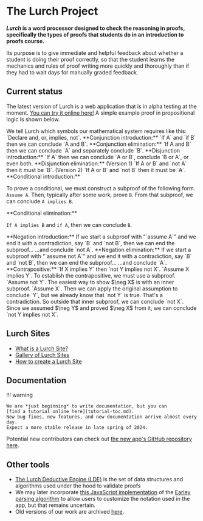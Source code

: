 
# The Lurch Project

***Lurch* is a word processor designed to check the reasoning in proofs,
specifically the types of proofs that students do in an introduction to proofs
course.**

Its purpose is to give immediate and helpful feedback about whether a student is
doing their proof correctly, so that the student learns the mechanics and rules
of proof writing more quickly and thoroughly than if they had to wait days for
manually graded feedback.

## Current status

The latest version of Lurch is a web application that is in alpha testing at the
moment.  [You can try it online here!](http://lurchmath.github.io/lurchmath)
A simple example proof in propositional logic is shown below.

<div class='lurch-embed' width='100%' height='500px' validate='true'>

<div class='header'>
We tell Lurch which symbols our mathematical system requires like this:
`Declare and, or, implies, not`.

<rule>
**Conjunction introduction:**
`If A` and `if B` then we can conclude `A and B`.
</rule>

<rule>
**Conjunction elimination:**
`If A and B` then we can conclude `A` and separately conclude `B`.
</rule>

<rule>
**Disjunction introduction:**
`If A` then we can conclude `A or B`, conclude `B or A`, or even both.
</rule>

<rule>
**Disjunction elimination:**

<subproof>
(Version 1)  `If A or B` and `not A` then it must be `B`.
</subproof>
<subproof>
(Version 2)  `If A or B` and `not B` then it must be `A`.
</subproof>
</rule>

<rule>
**Conditional introduction:**

To prove a conditional, we must construct a subproof of the following form.
<premise>
`Assume A`.  Then, typically after some work, prove `B`.
</premise>
From that subproof, we can conclude `A implies B`.
</rule>

<rule>
**Conditional elimination:**

`If A implies B` and `if A`, then we can conclude `B`.
</rule>

<rule>
**Negation introduction:**

<premise>
If we start a subproof with "`assume A`" and we end it with a contradiction,
say `B` and `not B`, then we can end the subproof...
</premise>
...and conclude `not A`.
</rule>

<rule>
**Negation elimination:**

<premise>
If we start a subproof with "`assume not A`" and we end it with a contradiction,
say `B` and `not B`, then we can end the subproof...
</premise>
...and conclude `A`.
</rule>
</div>

<theorem>
**Contrapositive:** `If X implies Y` then `not Y implies not X`.
</theorem>
<proof>
`Assume X implies Y`.  To establish the contrapositive, we must use a subproof.
<subproof>
`Assume not Y`.  The easiest way to show $\neg X$ is with an inner subproof.
<subproof>
`Assume X`.  Then we can apply the original assumption to conclude `Y`, but we
already know that `not Y` is true.  That's a contradiction.
</subproof>
So outside that inner subproof, we can conclude `not X`.
</subproof>
Since we assumed $\neg Y$ and proved $\neg X$ from it, we can conclude
`not Y implies not X`.
</proof>
</div>

## Lurch Sites

 * [What is a Lurch Site?](what-is-a-lurch-site.md)
 * [Gallery of Lurch Sites](lurch-sites-gallery.md)
 * [How to create a Lurch Site](how-to-create-a-lurch-site.md)

## Documentation

!!! warning

    We are *just beginning* to write documentation, but you can
    [find a tutorial online here](tutorial-toc.md).
    New bug fixes, new features, and new documentation arrive almost every day.
    Expect a more stable release in late spring of 2024.

Potential new contributors can check out
[the new app's GitHub repository here](http://www.github.com/lurchmath/lurch).

## Other tools

 * [The Lurch Deductive Engine (LDE)](http://github.com/lurchmath/lde) is the
   set of data structures and algorithms used under the hood to validate proofs
 * We may later incorporate
   [this JavaScript implementation](http://lurchmath.github.io/earley-parser)
   of the [Earley parsing algorithm](https://en.wikipedia.org/wiki/Earley_parser)
   to allow users to customize the notation used in the app, but that remains
   uncertain.
 * Old versions of our work are archived [here](old-versions.md).
